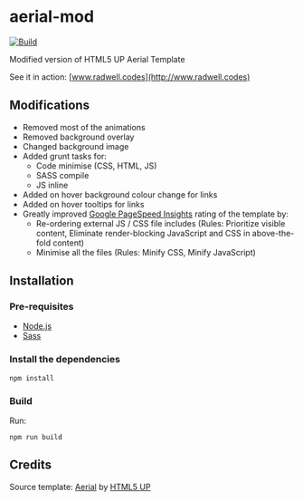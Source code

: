 aerial-mod
==========

[![Build](https://github.com/oradwell/aerial-mod/actions/workflows/javascript.yml/badge.svg)](https://github.com/oradwell/aerial-mod/actions/workflows/javascript.yml)

Modified version of HTML5 UP Aerial Template

See it in action:
[www.radwell.codes](http://www.radwell.codes)

## Modifications

* Removed most of the animations
* Removed background overlay
* Changed background image
* Added grunt tasks for:
  * Code minimise (CSS, HTML, JS)
  * SASS compile
  * JS inline
* Added on hover background colour change for links
* Added on hover tooltips for links
* Greatly improved [Google PageSpeed Insights](https://developers.google.com/speed/pagespeed/insights/) rating of the template by:
  * Re-ordering external JS / CSS file includes (Rules: Prioritize visible content, Eliminate render-blocking JavaScript and CSS in above-the-fold content)
  * Minimise all the files (Rules: Minify CSS, Minify JavaScript)

## Installation

### Pre-requisites

- [Node.js](https://nodejs.org/en/download)
- [Sass](https://github.com/sass/dart-sass)

### Install the dependencies

```
npm install
```

### Build

Run:

```
npm run build
```

## Credits

Source template: [Aerial](http://html5up.net/uploads/demos/aerial/)
by [HTML5 UP](http://html5up.net/)
